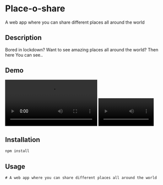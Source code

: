 # Place-o-share

A web app where you can share different places all around the world

## Description

Bored in lockdown? Want to see amazing places all around the world? 
Then here You can see..


## Demo
![Demo](https://user-images.githubusercontent.com/66239105/132993257-1560082d-b80d-482b-81bd-12398d30f50c.mp4)
<video src='https://user-images.githubusercontent.com/66239105/132993257-1560082d-b80d-482b-81bd-12398d30f50c.mp4' width=180/>

## Installation

```bash
npm install
```

## Usage
```
# A web app where you can share different places all around the world
```

